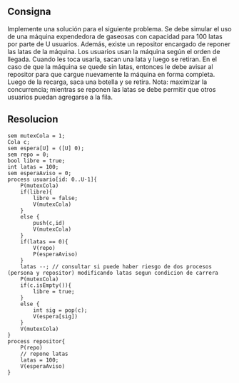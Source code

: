 ## Consigna

Implemente una solución para el siguiente problema. Se debe simular el uso de una máquina
expendedora de gaseosas con capacidad para 100 latas por parte de U usuarios. Además, existe un
repositor encargado de reponer las latas de la máquina. Los usuarios usan la máquina según el orden
de llegada. Cuando les toca usarla, sacan una lata y luego se retiran. En el caso de que la máquina se
quede sin latas, entonces le debe avisar al repositor para que cargue nuevamente la máquina en forma
completa. Luego de la recarga, saca una botella y se retira. Nota: maximizar la concurrencia; mientras
se reponen las latas se debe permitir que otros usuarios puedan agregarse a la fila.

## Resolucion

```
sem mutexCola = 1;
Cola c;
sem espera[U] = ([U] 0);
sem repo = 0;
bool libre = true;
int latas = 100;
sem esperaAviso = 0;
process usuario[id: 0..U-1]{
    P(mutexCola)
    if(libre){
        libre = false;
        V(mutexCola)
    }
    else {
        push(c,id)
        V(mutexCola)
    }
    if(latas == 0){
        V(repo)
        P(esperaAviso)
    }
    latas --; // consultar si puede haber riesgo de dos procesos (persona y repositor) modificando latas segun condicion de carrera
    P(mutexCola)
    if(c.isEmpty()){
        libre = true;
    }
    else {
        int sig = pop(c);
        V(espera[sig])
    }
    V(mutexCola)
}
process repositor{
    P(repo)
    // repone latas
    latas = 100;
    V(esperaAviso)
}
```
